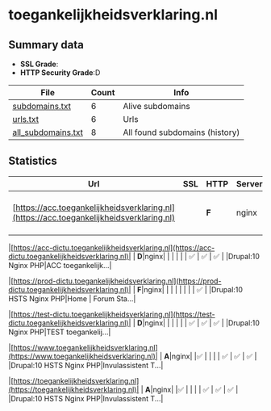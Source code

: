 

# toegankelijkheidsverklaring.nl
## Summary data


 - **SSL Grade**:
 - **HTTP Security Grade**:D


| File       | Count | Info |
|------------|-------|------|
|[subdomains.txt](/data/toegankelijkheidsverklaring.nl/subdomains.txt)|6|Alive subdomains|
|[urls.txt](/data/toegankelijkheidsverklaring.nl/urls.txt)|6|Urls|
|[all_subdomains.txt](/data/toegankelijkheidsverklaring.nl/all_subdomains.txt)|8|All found subdomains (history)|


## Statistics


| Url | SSL | HTTP | Server | Cookie | HSTS | CORS | CTO | CSP | XFO | XXP | RP |FP| Tech |Title |
|--------|-------|-------|------|------|------|------|------|------|------|------|------|------|------|------|
|[https://acc.toegankelijkheidsverklaring.nl](https://acc.toegankelijkheidsverklaring.nl)| | **F**|nginx| | | | | | | | :white_check_mark: | |Drupal:10 HSTS Nginx PHP|Home | Forum Sta...|


|[https://acc-dictu.toegankelijkheidsverklaring.nl](https://acc-dictu.toegankelijkheidsverklaring.nl)| | **D**|nginx| | | | | | :white_check_mark: | :white_check_mark: | :white_check_mark: | |Drupal:10 Nginx PHP|ACC toegankelijk...|


|[https://prod-dictu.toegankelijkheidsverklaring.nl](https://prod-dictu.toegankelijkheidsverklaring.nl)| | **F**|nginx| | | | | | | | :white_check_mark: | |Drupal:10 HSTS Nginx PHP|Home | Forum Sta...|


|[https://test-dictu.toegankelijkheidsverklaring.nl](https://test-dictu.toegankelijkheidsverklaring.nl)| | **D**|nginx| | | | | | :white_check_mark: | :white_check_mark: | :white_check_mark: | |Drupal:10 Nginx PHP|TEST toegankelij...|


|[https://www.toegankelijkheidsverklaring.nl](https://www.toegankelijkheidsverklaring.nl)| | **A**|nginx| |:white_check_mark: | | | | :white_check_mark: | :white_check_mark: | :white_check_mark: | |Drupal:10 HSTS Nginx PHP|Invulassistent T...|


|[https://toegankelijkheidsverklaring.nl](https://toegankelijkheidsverklaring.nl)| | **A**|nginx| |:white_check_mark: | | | | :white_check_mark: | :white_check_mark: | :white_check_mark: | |Drupal:10 HSTS Nginx PHP|Invulassistent T...|

